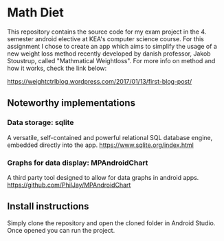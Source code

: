 # Math Diet

This repository contains the source code for my exam project in the 4. semester android elective at KEA's computer science course. 
For this assignment I chose to create an app which aims to simplify the usage of a new weight loss method recently developed by danish professor, Jakob Stoustrup, called "Mathmatical Weightloss". For more info on method and how it works, check the link below:

https://weightctrlblog.wordpress.com/2017/01/13/first-blog-post/

## Noteworthy implementations
### Data storage: sqlite
A versatile, self-contained and powerful relational SQL database engine, embedded directly into the app.
https://www.sqlite.org/index.html  

### Graphs for data display: MPAndroidChart   
A third party tool designed to allow for data graphs in android apps.  
https://github.com/PhilJay/MPAndroidChart 

## Install instructions

Simply clone the repository and open the cloned folder in Android Studio. Once opened you can run the project.
